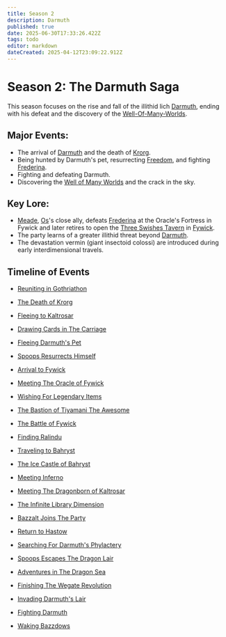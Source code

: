 ```yaml
---
title: Season 2
description: Darmuth
published: true
date: 2025-06-30T17:33:26.422Z
tags: todo
editor: markdown
dateCreated: 2025-04-12T23:09:22.912Z
---
```


# **Season 2: The Darmuth Saga**  
This season focuses on the rise and fall of the illithid lich [Darmuth](/characters/Darmuth), ending with his defeat and the discovery of the [Well-Of-Many-Worlds](/items/Well-Of-Many-Worlds).

## Major Events:  
- The arrival of [Darmuth](/characters/Darmuth) and the death of [Krorg](/characters/krorg).  
- Being hunted by Darmuth's pet, resurrecting [Freedom](/characters/freedom), and fighting [Frederina](/characters/Frederina).  
- Fighting and defeating Darmuth.  
- Discovering the [Well of Many Worlds](/items/Well-Of-Many-Worlds) and the crack in the sky.  

## Key Lore:  
- [Meade](/characters/meade), [Os](/characters/os)'s close ally, defeats [Frederina](/characters/Federina) at the Oracle's Fortress in Fywick and later retires to open the [Three Swishes Tavern](/locations/three-swishes-tavern) in [Fywick](/locations/Mardun/Fywick).  
- The party learns of a greater illithid threat beyond [Darmuth](/characters/Darmuth).  
- The devastation vermin (giant insectoid colossi) are introduced during early interdimensional travels.


## Timeline of Events
  - [Reuniting in Gothriathon](/Events/reuniting-in-gothriathon)
  - [The Death of Krorg](/Events/the-death-of-krorg)
  - [Fleeing to Kaltrosar](/Events/fleeing-to-kaltrosar)
  - [Drawing Cards in The Carriage](/Events/drawing-cards-in-the-carriage)
  - [Fleeing Darmuth's Pet](/Events/fleeing-darmuths-pet)
  - [Spoops Resurrects Himself](/Events/spoops-resurrects-himself)
  - [Arrival to Fywick](/Events/arrival-to-fywick)
  - [Meeting The Oracle of Fywick](/Events/meeting-the-oracle-of-fywick)
  - [Wishing For Legendary Items](/Events/wishing-for-legendary-items)
  - [The Bastion of Tiyamani The Awesome](/Events/the-bastion-of-tiyamani-the-awesome)
  - [The Battle of Fywick](/Events/the-battle-of-fywick)
  - [Finding Ralindu](/Events/finding-ralindu)
  - [Traveling to Bahryst](/Events/traveling-to-bahryst)
  - [The Ice Castle of Bahryst](/Events/the-ice-castle-of-bahryst)
  - [Meeting Inferno](/Events/meeting-inferno)
  - [Meeting The Dragonborn of Kaltrosar](/Events/meeting-the-dragonborn-of-kaltrosar)
  - [The Infinite Library Dimension](/Events/the-library-dimension)
  - [Bazzalt Joins The Party](/Events/bazzalt-joins-the-party)
  - [Return to Hastow](/Events/return-to-hastow)
  
  - [Searching For Darmuth's Phylactery](/Events/searching-for-darmuths-phylactery)
  - [Spoops Escapes The Dragon Lair](/Events/spoops-escapes-the-dragon-lair)

  - [Adventures in The Dragon Sea](/Events/adventures-in-the-dragon-sea)
  - [Finishing The Wegate Revolution](/Events/finishing-the-wegate-revolution)
  - [Invading Darmuth's Lair](/Events/invading-darmuths-lair)
  - [Fighting Darmuth](/Events/fighting-darmuth)
  - [Waking Bazzdows](/Events/waking-bazzdows)